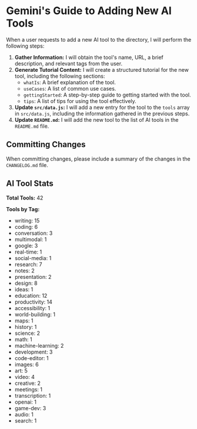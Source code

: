 # Gemini's Guide to Adding New AI Tools

When a user requests to add a new AI tool to the directory, I will perform the following steps:

1.  **Gather Information:** I will obtain the tool's name, URL, a brief description, and relevant tags from the user.
2.  **Generate Tutorial Content:** I will create a structured tutorial for the new tool, including the following sections:
    *   `whatIs`: A brief explanation of the tool.
    *   `useCases`: A list of common use cases.
    *   `gettingStarted`: A step-by-step guide to getting started with the tool.
    *   `tips`: A list of tips for using the tool effectively.
3.  **Update `src/data.js`:** I will add a new entry for the tool to the `tools` array in `src/data.js`, including the information gathered in the previous steps.
4.  **Update `README.md`:** I will add the new tool to the list of AI tools in the `README.md` file.

## Committing Changes

When committing changes, please include a summary of the changes in the `CHANGELOG.md` file.

## AI Tool Stats

**Total Tools:** 42

**Tools by Tag:**
*   writing: 15
*   coding: 6
*   conversation: 3
*   multimodal: 1
*   google: 3
*   real-time: 1
*   social-media: 1
*   research: 7
*   notes: 2
*   presentation: 2
*   design: 8
*   ideas: 1
*   education: 12
*   productivity: 14
*   accessibility: 1
*   world-building: 1
*   maps: 1
*   history: 1
*   science: 2
*   math: 1
*   machine-learning: 2
*   development: 3
*   code-editor: 1
*   images: 6
*   art: 5
*   video: 4
*   creative: 2
*   meetings: 1
*   transcription: 1
*   openai: 1
*   game-dev: 3
*   audio: 1
*   search: 1

